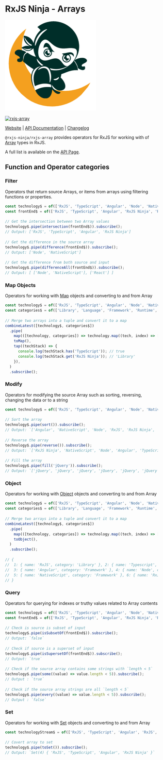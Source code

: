 # RxJS Ninja - Arrays

![The RXJS Ninja Logo](https://raw.githubusercontent.com/rxjs-ninja/rxjs-ninja/main/assets/logo.png)

[![rxjs-array](https://img.shields.io/npm/v/@rxjs-ninja/rxjs-array?label=@rxjs-ninja/rxjs-array)](https://www.npmjs.com/package/@rxjs-ninja/rxjs-array)

[Website](https://rxjs-ninja.tane.dev)
|
[API Documentation](https://rxjs-ninja.tane.dev/modules/array.html)
|
[Changelog](https://github.com/rxjs-ninja/rxjs-ninja/blob/main/libs/rxjs/array/CHANGELOG.md)

`@rxjs-ninja/rxjs-array` provides operators for RxJS for working with
of [Array](https://developer.mozilla.org/en-US/docs/Web/JavaScript/Reference/Global_Objects/Array) types in RxJS.

A full list is available on the [API Page](https://rxjs-ninja.tane.dev/modules/array.html).

## Function and Operator categories

### Filter

Operators that return source Arrays, or items from arrays using filtering functions or properties.

```ts
const technology$ = of(['RxJS', 'TypeScript', 'Angular', 'Node', 'NativeScript', 'RxJS Ninja']);
const frontEnd$ = of(['RxJS', 'TypeScript', 'Angular', 'RxJS Ninja', 'React']);

// Get the intersection between two Array values
technology$.pipe(intersection(frontEnd$)).subscribe();
// Output: ['RxJS', 'TypeScript', 'Angular', 'RxJS Ninja']

// Get the difference in the source array
technology$.pipe(difference(frontEnd$)).subscribe();
// Output: ['Node', 'NativeScript']

// Get the difference from both source and input
technology$.pipe(differenceAll(frontEnd$)).subscribe();
// Output: [ ['Node', 'NativeScript'], ['React'] ]
```

### Map Objects

Operators for working with [Map](https://developer.mozilla.org/en-US/docs/Web/JavaScript/Reference/Global_Objects/Map)
objects and converting to and from Array

```ts
const technology$ = of(['RxJS', 'TypeScript', 'Angular', 'Node', 'NativeScript', 'RxJS Ninja']);
const categories$ = of(['Library', 'Language', 'Framework', 'Runtime', 'Framework', 'Library']);

// Merge two arrays into a tuple and convert it to a map
combineLatest([technology$, categories$])
  .pipe(
    map(([technology, categories]) => technology.map((tech, index) => [tech, categories[index]])),
    toMap(),
    tap((techStack) => {
      console.log(techStack.has('TypeScript')); // true
      console.log(techStack.get('RxJS Ninja')); // 'Library'
    }),
  )
  .subscribe();
```

### Modify

Operators for modifying the source Array such as sorting, reversing, changing the data or to a string

```ts
const technology$ = of(['RxJS', 'TypeScript', 'Angular', 'Node', 'NativeScript', 'RxJS Ninja']);

// Sort the array
technology$.pipe(sort()).subscribe();
// Output: `['Angular', 'NativeScript', 'Node', 'RxJS', 'RxJS Ninja', 'TypeScript']`

// Reverse the array
technology$.pipe(reverse()).subscribe();
// Output: `['RxJS Ninja', 'NativeScript', 'Node', 'Angular', 'TypeScript', 'RxJS']`

// Fill the array
technology$.pipe(fill('jQuery')).subscribe();
// Output: `['jQuery', 'jQuery', 'jQuery', 'jQuery', 'jQuery', 'jQuery']`
```

### Object

Operators for working
with [Object](https://developer.mozilla.org/en-US/docs/Web/JavaScript/Reference/Global_Objects/Object)
objects and converting to and from Array

```ts
const technology$ = of(['RxJS', 'TypeScript', 'Angular', 'Node', 'NativeScript', 'RxJS Ninja']);
const categories$ = of(['Library', 'Language', 'Framework', 'Runtime', 'Framework', 'Library']);

// Merge two arrays into a tuple and convert it to a map
combineLatest([technology$, categories$])
  .pipe(
    map(([technology, categories]) => technology.map((tech, index) => [index, { tech, category: categories[index] }])),
    toObject(),
  )
  .subscribe();

// {
//  1: { name: 'RxJS', category: 'Library' }, 2: { name: 'Typescript', category: 'Languge' },
//  3: { name: 'Angular', category: 'Framework' }, 4: { name: 'Node', category: 'Runtime' }, ,
//  5: { name: 'NativeScript', category: 'Framework' }, 6: { name: 'RxJS Ninja', category: 'Library' },
// }
```

### Query

Operators for querying for indexes or truthy values related to Array contents

```ts
const technology$ = of(['RxJS', 'TypeScript', 'Angular', 'Node', 'NativeScript', 'RxJS Ninja']);
const frontEnd$ = of(['RxJS', 'TypeScript', 'Angular', 'RxJS Ninja', 'React']);

// Check is source is subset of input
technology$.pipe(isSubsetOf(frontEnd$)).subscribe();
// Output: `false`

// Check if source is a superset of input
technology$.pipe(isSupersetOf(frontEnd$)).subscribe();
// Output: `true`

// Check if the source array contains some strings with `length < 5`
technology$.pipe(some((value) => value.length < 5)).subscribe();
// Output : `true`

// Check if the source array strings are all `length < 5`
technology$.pipe(every((value) => value.length < 5)).subscribe();
// Output : `false`
```

### Set

Operators for working with [Set](https://developer.mozilla.org/en-US/docs/Web/JavaScript/Reference/Global_Objects/Set)
objects and converting to and from Array

```ts
const technologyStream$ = of(['RxJS', 'TypeScript', 'Angular', 'RxJS', 'TypeScript', 'RxJS Ninja']);

// Covert array to set
technology$.pipe(toSet()).subscribe();
// Output: `Set(4) { 'RxJS', 'TypeScript', 'Angular', 'RxJS Ninja' }`
```
